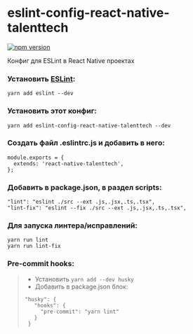 # eslint-config-react-native-talenttech
[![npm version](https://badge.fury.io/js/eslint-config-react-native-talenttech.svg)](https://badge.fury.io/js/eslint-config-react-native-talenttech)

Конфиг для ESLint в React Native проектах

### Установить [ESLint](https://eslint.org):
    yarn add eslint --dev
    
### Установить этот конфиг:
    yarn add eslint-config-react-native-talenttech --dev
    
### Создать файл .eslintrc.js и добавить в него:
```
module.exports = {
  extends: 'react-native-talenttech',
};
```

### Добавить в package.json, в раздел scripts:
    "lint": "eslint ./src --ext .js,.jsx,.ts,.tsx",
    "lint-fix": "eslint --fix ./src --ext .js,.jsx,.ts,.tsx",

### Для запуска линтера/исправлений:
    yarn run lint
    yarn run lint-fix

### Pre-commit hooks:
> - Установить `yarn add --dev husky`
> - Добавить в package.json блок:
> ```
> "husky": {
>    "hooks": {
>      "pre-commit": "yarn lint"
>    }
>  }
> ```
